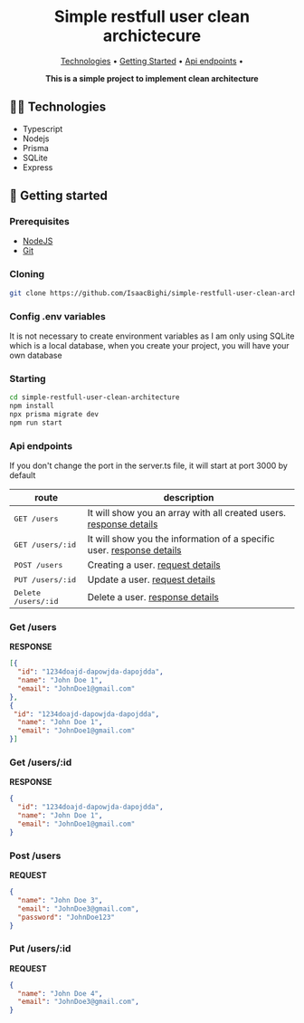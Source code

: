 <h1 align="center">Simple restfull user clean archictecure</h1>

<p align="center">
  <a href="#tech">Technologies</a> •
  <a href="#started">Getting Started</a> •
  <a href="#routes">Api endpoints</a> •
</p>

<p align="center">
  <b>This is a simple project to implement clean architecture</b>
</p>


<h2 id="tech">🧑‍💻 Technologies</h2>

- Typescript
- Nodejs
- Prisma
- SQLite
- Express

<h2 id="started">🚀 Getting started</h2>
<h3>Prerequisites</h3>

- [NodeJS](https://nodejs.org/en/download/package-manager)
- [Git](https://git-scm.com/downloads)

<h3>Cloning</h3>

```bash
git clone https://github.com/IsaacBighi/simple-restfull-user-clean-architecture.git
```

<h3>Config .env variables</h3>
It is not necessary to create environment variables as I am only using SQLite which is a local database, when you create your project, you will have your own database

<h3>Starting</h3>

```bash
cd simple-restfull-user-clean-architecture
npm install
npx prisma migrate dev
npm run start
```

<h3>Api endpoints</h3>
If you don't change the port in the server.ts file, it will start at port 3000 by default 


| route               | description     
| --------------------|---------------------
| <kbd>GET /users</kbd>         | It will show you an array with all created users. [response details](#get-/users)
| <kbd>GET /users/:id</kbd>     | It will show you the information of a specific user. [response details](#get-/users/:id)
| <kbd>POST /users</kbd>        | Creating a user. [request details](#post/users)
| <kbd>PUT /users/:id</kbd>     | Update a user. [request details](#put-users/:id)
| <kbd>Delete /users/:id</kbd>  | Delete a user. [response details](#delete-users/:id)


<h3 id="get-/users">Get /users</h3>

**RESPONSE**
```JSON
[{
  "id": "1234doajd-dapowjda-dapojdda",
  "name": "John Doe 1",
  "email": "JohnDoe1@gmail.com"
},
{
 "id": "1234doajd-dapowjda-dapojdda",
  "name": "John Doe 1",
  "email": "JohnDoe1@gmail.com"
}]
```

<h3 id="get-/users/:id">Get /users/:id</h3>

**RESPONSE**
```JSON
{
  "id": "1234doajd-dapowjda-dapojdda",
  "name": "John Doe 1",
  "email": "JohnDoe1@gmail.com"
}
```

<h3 id="post/users">Post /users</h3>

**REQUEST**
```JSON
{
  "name": "John Doe 3",
  "email": "JohnDoe3@gmail.com",
  "password": "JohnDoe123"
}
```

<h3 id="put-users/:id">Put /users/:id</h3>

**REQUEST**
```JSON
{
  "name": "John Doe 4",
  "email": "JohnDoe3@gmail.com",
}
```

